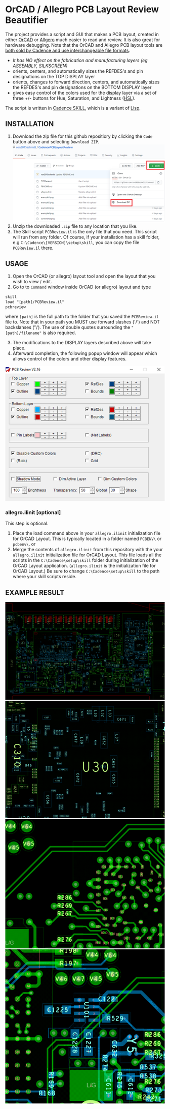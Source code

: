 # OrCAD  / Allegro PCB Layout Review Beautifier 

The project provides a script and GUI that makes a PCB layout, created in either [OrCAD](https://www.orcad.com/) or [Allgero](https://www.cadence.com/en_US/home/tools/pcb-design-and-analysis/pcb-layout/allegro-pcb-designer.html) much easier to read and review. It is also great for hardware debugging.  Note that the OrCAD and Allegro PCB layout tools are [both sold by Cadence and use interchangeable file formats](https://community.cadence.com/cadence_technology_forums/f/pcb-design/22857/orcad-vs-allegro).

* *It has NO effect on the fabrication and manufacturing layers (eg ASSEMBLY, SILKSCREEN)*
* orients, centers, and automatically sizes the REFDES's and pin designations on the TOP DISPLAY layer
* orients, changes to forward direction, centers, and automatically sizes the REFDES's and pin designations on the BOTTOM DISPLAY layer
* gives easy control of the colors used for the display layer via a set of three +/- buttons for Hue, Saturation, and Lightness ([HSL](https://en.wikipedia.org/wiki/HSL_and_HSV)).

The script is written in [Cadence SKILL](https://en.wikipedia.org/wiki/Cadence_SKILL), which is a variant of [Lisp](https://en.wikipedia.org/wiki/Lisp_(programming_language)).

## INSTALLATION 

1. Download the zip file for this github repositiory by clicking the `Code` button above and selecting `Download ZIP`.
![Screen shot of this github window](downloadzip.png)
2. Unzip the downloaded `.zip` file to any location that you like.
3. The Skill script `PCBReview.il` is the only file that you need. This script will run from any folder.  Of course, if your installation has a skill folder, e.g `C:\Cadence\[VERSION]\setup\skill`, you can copy the file `PCBReview.il` there.

## USAGE 

1. Open the OrCAD (or allegro) layout tool and open the layout that you wish to view / edit.
2. Go to to `Command` window inside OrCAD (or allegro) layout and type 
```
skill
load "[path]/PCBReview.il" 
pcbreview
```
where `[path]` is the full path to the folder that you saved the `PCBReview.il` file to.  Note that in your path you MUST use forward slashes ('/') and NOT backslahses ('\\').  The use of double quotes surrounding the `"[path]/filename"` is also required.

3. The modifications to the DISPLAY layers described above will take place.
4. Afterward completion, the following popup window will appear which allows control of the colors and other display features.

![Screen shot of popup window](screenshot.png)


### allegro.ilinit [optional]

This step is optional.

1. Place the load command above in your `allegro.ilinit` initialization file for OrCAD Layout.  This is typically located in a folder named `PCBENV\` or `pcbenv\`.
or
2. Merge the contents of `allegro.ilinit` from this repository with the your `allegro.ilinit` initialization file for OrCAD Layout.  This file loads all the scripts in the `C:\Cadence\setup\skill` folder during initialization of the OrCAD Layout application.  (`allegro.ilinit` is the initialization file for OrCAD Layout.)  Be sure to change  `C:\Cadence\setup\skill` to the path where your skill scripts reside.

## EXAMPLE RESULT

![example1 of result](example1.png)
![example2 of result](example2.png)
![example3 of result](example3.png)
![example4 of result](example4.png)


